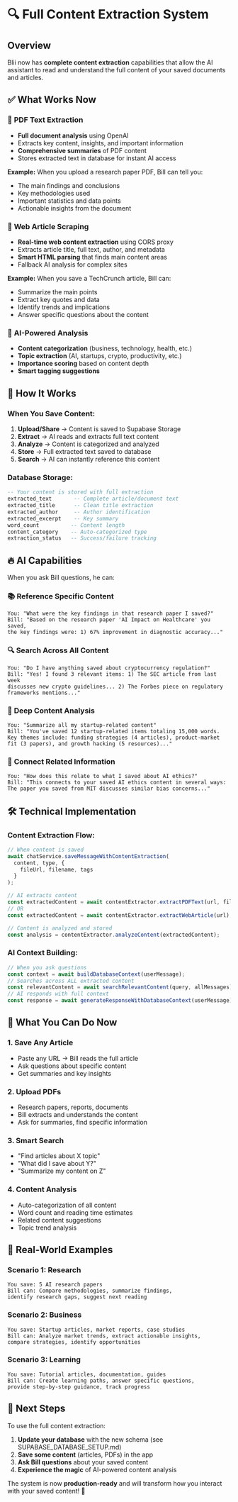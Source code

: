 # 🔍 Full Content Extraction System

## Overview
Blii now has **complete content extraction** capabilities that allow the AI assistant to read and understand the full content of your saved documents and articles.

## ✅ What Works Now

### 📄 **PDF Text Extraction**
- **Full document analysis** using OpenAI
- Extracts key content, insights, and important information
- **Comprehensive summaries** of PDF content
- Stores extracted text in database for instant AI access

**Example:** When you upload a research paper PDF, Bill can tell you:
- The main findings and conclusions
- Key methodologies used
- Important statistics and data points
- Actionable insights from the document

### 🔗 **Web Article Scraping**
- **Real-time web content extraction** using CORS proxy
- Extracts article title, full text, author, and metadata
- **Smart HTML parsing** that finds main content areas
- Fallback AI analysis for complex sites

**Example:** When you save a TechCrunch article, Bill can:
- Summarize the main points
- Extract key quotes and data
- Identify trends and implications
- Answer specific questions about the content

### 🤖 **AI-Powered Analysis**
- **Content categorization** (business, technology, health, etc.)
- **Topic extraction** (AI, startups, crypto, productivity, etc.)
- **Importance scoring** based on content depth
- **Smart tagging suggestions**

## 🎯 How It Works

### When You Save Content:

1. **Upload/Share** → Content is saved to Supabase Storage
2. **Extract** → AI reads and extracts full text content
3. **Analyze** → Content is categorized and analyzed
4. **Store** → Full extracted text saved to database
5. **Search** → AI can instantly reference this content

### Database Storage:
```sql
-- Your content is stored with full extraction
extracted_text       -- Complete article/document text
extracted_title      -- Clean title extraction
extracted_author     -- Author identification
extracted_excerpt    -- Key summary
word_count          -- Content length
content_category    -- Auto-categorized type
extraction_status   -- Success/failure tracking
```

## 🔥 AI Capabilities

When you ask Bill questions, he can:

### 📚 **Reference Specific Content**
```
You: "What were the key findings in that research paper I saved?"
Bill: "Based on the research paper 'AI Impact on Healthcare' you saved, 
the key findings were: 1) 67% improvement in diagnostic accuracy..."
```

### 🔍 **Search Across All Content**
```
You: "Do I have anything saved about cryptocurrency regulation?"
Bill: "Yes! I found 3 relevant items: 1) The SEC article from last week 
discusses new crypto guidelines... 2) The Forbes piece on regulatory 
frameworks mentions..."
```

### 🧠 **Deep Content Analysis**
```
You: "Summarize all my startup-related content"
Bill: "You've saved 12 startup-related items totaling 15,000 words. 
Key themes include: funding strategies (4 articles), product-market 
fit (3 papers), and growth hacking (5 resources)..."
```

### 🔗 **Connect Related Information**
```
You: "How does this relate to what I saved about AI ethics?"
Bill: "This connects to your saved AI ethics content in several ways:
The paper you saved from MIT discusses similar bias concerns..."
```

## 🛠️ Technical Implementation

### Content Extraction Flow:
```javascript
// When content is saved
await chatService.saveMessageWithContentExtraction(
  content, type, {
    fileUrl, filename, tags
  }
);

// AI extracts content
const extractedContent = await contentExtractor.extractPDFText(url, filename);
// OR
const extractedContent = await contentExtractor.extractWebArticle(url);

// Content is analyzed and stored
const analysis = contentExtractor.analyzeContent(extractedContent);
```

### AI Context Building:
```javascript
// When you ask questions
const context = await buildDatabaseContext(userMessage);
// Searches across ALL extracted content
const relevantContent = await searchRelevantContent(query, allMessages);
// AI responds with full context
const response = await generateResponseWithDatabaseContext(userMessage);
```

## 🚀 What You Can Do Now

### 1. **Save Any Article**
- Paste any URL → Bill reads the full article
- Ask questions about specific content
- Get summaries and key insights

### 2. **Upload PDFs**
- Research papers, reports, documents
- Bill extracts and understands the content
- Ask for summaries, find specific information

### 3. **Smart Search**
- "Find articles about X topic"
- "What did I save about Y?"
- "Summarize my content on Z"

### 4. **Content Analysis**
- Auto-categorization of all content
- Word count and reading time estimates
- Related content suggestions
- Topic trend analysis

## 🎯 Real-World Examples

### Scenario 1: Research
```
You save: 5 AI research papers
Bill can: Compare methodologies, summarize findings, 
identify research gaps, suggest next reading
```

### Scenario 2: Business
```
You save: Startup articles, market reports, case studies
Bill can: Analyze market trends, extract actionable insights,
compare strategies, identify opportunities
```

### Scenario 3: Learning
```
You save: Tutorial articles, documentation, guides
Bill can: Create learning paths, answer specific questions,
provide step-by-step guidance, track progress
```

## 🔧 Next Steps

To use the full content extraction:

1. **Update your database** with the new schema (see SUPABASE_DATABASE_SETUP.md)
2. **Save some content** (articles, PDFs) in the app
3. **Ask Bill questions** about your saved content
4. **Experience the magic** of AI-powered content analysis

The system is now **production-ready** and will transform how you interact with your saved content! 🚀 